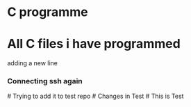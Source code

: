 # C programme
<h1>All C files i have programmed</h1>
adding a new line
<h3>Connecting ssh again</h3>
# Trying to add it to test repo
# Changes in Test 
# This is Test
